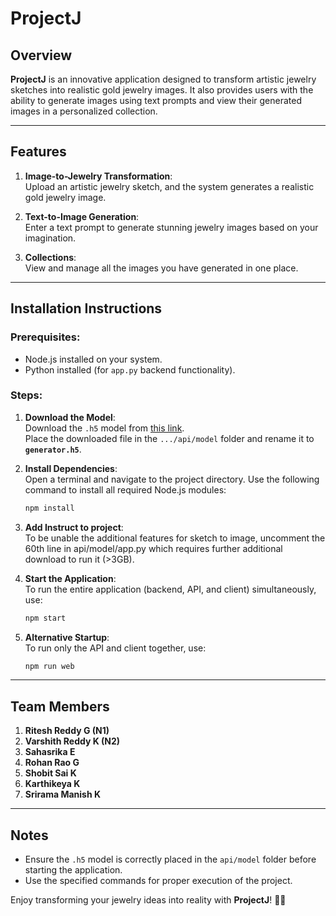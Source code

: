 # ProjectJ

## Overview

**ProjectJ** is an innovative application designed to transform artistic jewelry sketches into realistic gold jewelry
images. It also provides users with the ability to generate images using text prompts and view their generated images in
a personalized collection.

---

## Features

1. **Image-to-Jewelry Transformation**:  
   Upload an artistic jewelry sketch, and the system generates a realistic gold jewelry image.

2. **Text-to-Image Generation**:  
   Enter a text prompt to generate stunning jewelry images based on your imagination.

3. **Collections**:  
   View and manage all the images you have generated in one place.

---

## Installation Instructions

### Prerequisites:

- Node.js installed on your system.
- Python installed (for `app.py` backend functionality).

### Steps:

1. **Download the Model**:  
   Download the `.h5` model
   from [this link](https://drive.google.com/file/d/1FFodj1KsoHN1KyNaPr5T_0WbR3CCn1UL/view?usp=sharing).  
   Place the downloaded file in the `.../api/model` folder and rename it to **`generator.h5`**.


2. **Install Dependencies**:  
   Open a terminal and navigate to the project directory. Use the following command to install all required Node.js
   modules:
   ```bash
   npm install
   ```
3. **Add Instruct to project**:  
   To be unable the additional features for sketch to image, uncomment the 60th line in api/model/app.py which requires 
   further additional download to run it (>3GB).


4. **Start the Application**:  
   To run the entire application (backend, API, and client) simultaneously, use:
   ```bash
   npm start
   ```

5. **Alternative Startup**:  
   To run only the API and client together, use:
   ```bash
   npm run web
   ```

---

## Team Members

1. **Ritesh Reddy G (N1)**
2. **Varshith Reddy K (N2)**
3. **Sahasrika E**
4. **Rohan Rao G**
5. **Shobit Sai K**
6. **Karthikeya K**
7. **Srirama Manish K**

---

## Notes

- Ensure the `.h5` model is correctly placed in the `api/model` folder before starting the application.
- Use the specified commands for proper execution of the project.

Enjoy transforming your jewelry ideas into reality with **ProjectJ**! 🎨✨